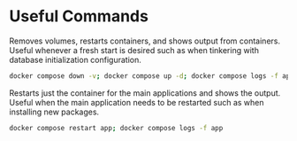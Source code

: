 # Useful Commands

Removes volumes, restarts containers, and shows output from containers. Useful whenever a fresh start is desired such as when tinkering with database initialization configuration.

```sh
docker compose down -v; docker compose up -d; docker compose logs -f app db
```


Restarts just the container for the main applications and shows the output. Useful when the main application needs to be restarted such as when installing new packages.

```sh
docker compose restart app; docker compose logs -f app
```